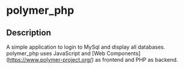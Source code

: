 polymer_php
=============

Description
-----------
A simple application to login to MySql and display all databases. polymer_php uses JavaScript and [Web Components] (https://www.polymer-project.org/) as frontend and PHP as backend.
